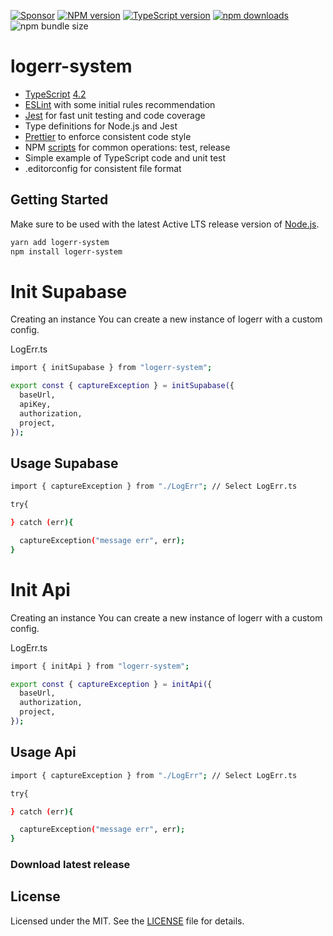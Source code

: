 [![Sponsor][sponsor-badge]][sponsor]
[![NPM version][npm-badge]][npm]
[![TypeScript version][ts-badge]][typescript-4-2]
[![npm downloads](https://img.shields.io/npm/dm/logerr-system.svg?style=flat-square)](https://npm-stat.com/charts.html?package=logerr-system)
![npm bundle size](https://img.shields.io/bundlephobia/minzip/logerr-system)

# logerr-system

- [TypeScript][typescript] [4.2][typescript-4-2]
- [ESLint][eslint] with some initial rules recommendation
- [Jest][jest] for fast unit testing and code coverage
- Type definitions for Node.js and Jest
- [Prettier][prettier] to enforce consistent code style
- NPM [scripts](#available-scripts) for common operations: test, release
- Simple example of TypeScript code and unit test
- .editorconfig for consistent file format

## Getting Started

Make sure to be used with the latest Active LTS release version of [Node.js][nodejs].

```sh
yarn add logerr-system
npm install logerr-system
```

# Init Supabase

Creating an instance
You can create a new instance of logerr with a custom config.

LogErr.ts

```sh
import { initSupabase } from "logerr-system";

export const { captureException } = initSupabase({
  baseUrl,
  apiKey,
  authorization,
  project,
});
```

## Usage Supabase

```sh
import { captureException } from "./LogErr"; // Select LogErr.ts

try{

} catch (err){

  captureException("message err", err);
}

```

# Init Api

Creating an instance
You can create a new instance of logerr with a custom config.

LogErr.ts

```sh
import { initApi } from "logerr-system";

export const { captureException } = initApi({
  baseUrl,
  authorization,
  project,
});
```

## Usage Api

```sh
import { captureException } from "./LogErr"; // Select LogErr.ts

try{

} catch (err){

  captureException("message err", err);
}

```

### Download latest release

## License

Licensed under the MIT. See the [LICENSE](https://github.com/_devjefferson/logerr/blob/master/LICENSE) file for details.

[ts-badge]: https://img.shields.io/badge/TypeScript-4.2-blue.svg
[nodejs-badge]: https://img.shields.io/badge/Node.js->=%2012.20-blue.svg
[nodejs]: https://nodejs.org/dist/latest-v14.x/docs/api/
[gha-badge]: https://github.com/_devjefferson/logerr/workflows/build/badge.svg
[gha-ci]: https://github.com/_devjefferson/logerr/actions
[typescript]: https://www.typescriptlang.org/
[typescript-4-2]: https://www.typescriptlang.org/docs/handbook/release-notes/typescript-4-2.html
[license-badge]: https://img.shields.io/badge/license-MIT-blue.svg
[license]: https://github.com/_devjefferson/logerr/blob/master/LICENSE
[sponsor-badge]: https://img.shields.io/badge/♥-Sponsor-fc0fb5.svg
[sponsor]: https://github.com/sponsors/_devjefferson
[jest]: https://facebook.github.io/jest/
[eslint]: https://github.com/eslint/eslint
[prettier]: https://prettier.io
[volta]: https://volta.sh
[volta-getting-started]: https://docs.volta.sh/guide/getting-started
[volta-tomdale]: https://twitter.com/tomdale/status/1162017336699838467?s=20
[gh-actions]: https://github.com/features/actions
[travis]: https://travis-ci.org
[repo-template-action]: https://github.com/_devjefferson/logerr/generate
[npm-badge]: https://img.shields.io/npm/v/logerr-system
[npm]: https://www.npmjs.com/package/logerr-system

